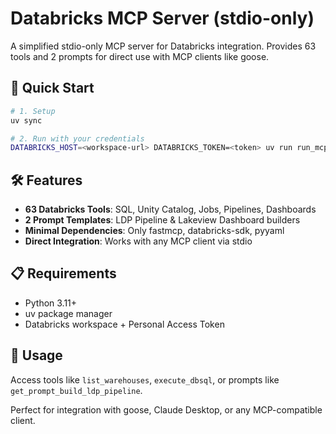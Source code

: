 # Databricks MCP Server (stdio-only)

A simplified stdio-only MCP server for Databricks integration. Provides 63 tools and 2 prompts for direct use with MCP clients like goose.

## 🚀 Quick Start

```bash
# 1. Setup
uv sync

# 2. Run with your credentials
DATABRICKS_HOST=<workspace-url> DATABRICKS_TOKEN=<token> uv run run_mcp_stdio.py
```

## 🛠️ Features

- **63 Databricks Tools**: SQL, Unity Catalog, Jobs, Pipelines, Dashboards
- **2 Prompt Templates**: LDP Pipeline & Lakeview Dashboard builders  
- **Minimal Dependencies**: Only fastmcp, databricks-sdk, pyyaml
- **Direct Integration**: Works with any MCP client via stdio

## 📋 Requirements

- Python 3.11+
- uv package manager
- Databricks workspace + Personal Access Token

## 🎯 Usage

Access tools like `list_warehouses`, `execute_dbsql`, or prompts like `get_prompt_build_ldp_pipeline`.

Perfect for integration with goose, Claude Desktop, or any MCP-compatible client.
